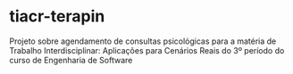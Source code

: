 # tiacr-terapin
Projeto sobre agendamento de consultas psicológicas para a matéria de Trabalho Interdisciplinar: Aplicações para Cenários Reais do 3º período do curso de Engenharia de Software
